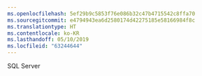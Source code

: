 ```yaml
---
ms.openlocfilehash: 5ef29b9c5853f76e086b32c47b4715542c8ffa70
ms.sourcegitcommit: e4794943ea6d2580174d42275185e58166984f8c
ms.translationtype: HT
ms.contentlocale: ko-KR
ms.lasthandoff: 05/10/2019
ms.locfileid: "63244644"
---
```

 SQL Server 